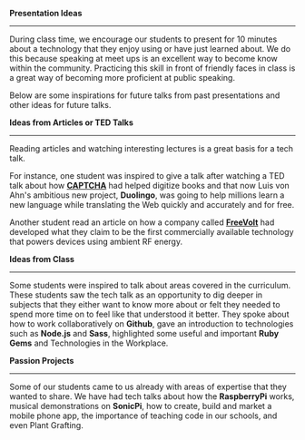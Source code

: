 **Presentation Ideas**

----------------------

During class time, we encourage our students to present for 10 minutes about a technology that they enjoy using or have just learned about. We do this because speaking at meet ups is an excellent way to become know within the community. Practicing this skill in front of friendly faces in class is a great way of becoming more proficient at public speaking.

Below are some inspirations for future talks from past presentations and other ideas for future talks.

**Ideas from Articles or TED Talks**

---------------------

Reading articles and watching interesting lectures is a great basis for a tech talk.

For instance, one student was inspired to give a talk after watching a TED talk about how [**CAPTCHA**](https://www.ted.com/talks/luis_von_ahn_massive_scale_online_collaboration?language=en) had helped digitize books and that now Luis von Ahn's ambitious new project, **Duolingo**, was going to help millions learn a new language while translating the Web quickly and accurately and for free.

Another student read an article on how a company called [**FreeVolt**](http://www.engadget.com/2015/09/30/freevolt-free-energy/) had developed what they claim to be the first commercially available technology that powers devices using ambient RF energy.

**Ideas from Class**

---------------------

Some students were inspired to talk about areas covered in the curriculum.
These students saw the tech talk as an opportunity to dig deeper in subjects that they either want to know more about or felt they needed to spend more time on to feel like that understood it better.
They spoke about how to work collaboratively on **Github**, gave an introduction to technologies such as **Node.js** and **Sass**, highlighted some useful and important **Ruby Gems** and Technologies in the Workplace.

**Passion Projects**

------------------

Some of our students came to us already with areas of expertise that they wanted to share.
We have had tech talks about how the **RaspberryPi** works, musical demonstrations on **SonicPi**, how to create, build and market a mobile phone app, the importance of teaching code in our schools, and even Plant Grafting.
